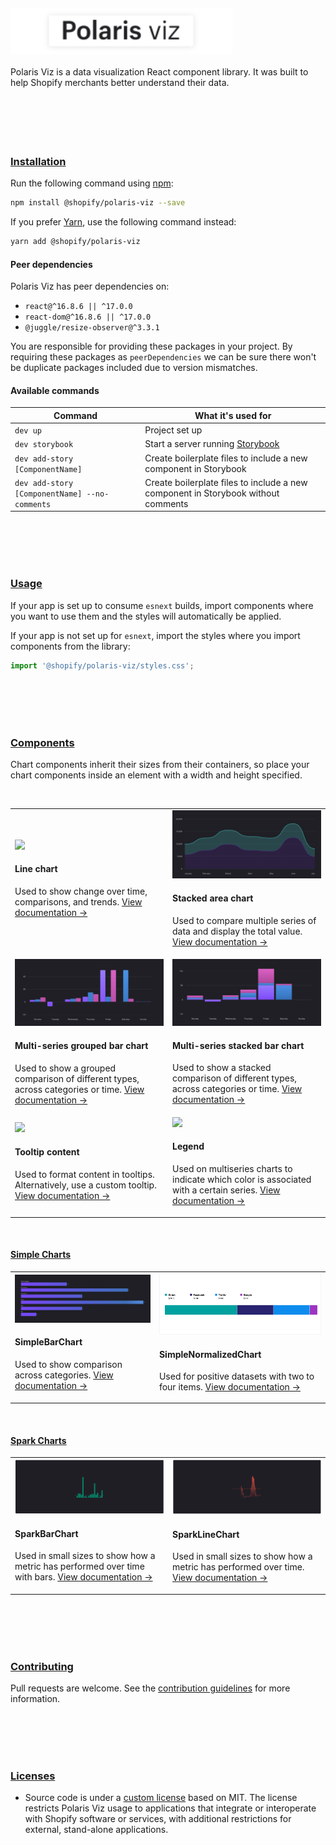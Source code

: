 <br/>
<br/>
<br/>
<br/>
<br/>
<a name="polaris-viz" href="#polaris-viz">
  <img height="73" src="../documentation/images/header/polaris-viz.svg" alt="Polaris viz" />
</a><br/><br/>
Polaris Viz is a data visualization React component library. It was built to help Shopify merchants better understand their data.

<br/>
<br/>
<br/>
<br/>
<br/>
<br/>
<a name="installation" href="#installation">
  <h3>Installation</h3>
</a>

Run the following command using [npm](https://www.npmjs.com/):

```bash
npm install @shopify/polaris-viz --save
```

If you prefer [Yarn](https://yarnpkg.com/en/), use the following command instead:

```bash
yarn add @shopify/polaris-viz
```

#### Peer dependencies

Polaris Viz has peer dependencies on:

- `react@^16.8.6 || ^17.0.0`
- `react-dom@^16.8.6 || ^17.0.0`
- `@juggle/resize-observer@^3.3.1`

You are responsible for providing these packages in your project. By requiring these packages as `peerDependencies` we can be sure there won't be duplicate packages included due to version mismatches.


#### Available commands

| Command                         | What it's used for                                                  |
| ------------------------------- | ---------------------------------------------------------------- |
| `dev up`                        | Project set up                                                   |
| `dev storybook`                 | Start a server running [Storybook](https://storybook.js.org/)    |
| `dev add-story [ComponentName]` | Create boilerplate files to include a new component in Storybook |
| `dev add-story [ComponentName] --no-comments` | Create boilerplate files to include a new component in Storybook without comments |

<br/>
<br/>
<br/>
<br/>
<a name="usage" href="#usage">
  <h3>Usage</h3>
</a>

If your app is set up to consume `esnext` builds, import components where you want to use them and the styles will automatically be applied.

If your app is not set up for `esnext`, import the styles where you import components from the library:

```js
import '@shopify/polaris-viz/styles.css';
```

<br/>
<br/>
<br/>
<br/>
<a name="components" href="#components">
  <h3>Components</h3>
</a>

Chart components inherit their sizes from their containers, so place your chart components inside an element with a width and height specified.

<br/>

<table>
  <tr>

  <td>
<a href="https://polaris-viz.shopify.io/?path=/docs/charts-linechart">
  <img src="../src/components/LineChart/line-chart.png"/>
</a>

#### Line chart

Used to show change over time, comparisons, and trends. [View documentation&nbsp;→](https://polaris-viz.shopify.io/?path=/docs/charts-linechart)

  </td>

  <td>
<a href="https://polaris-viz.shopify.io/?path=/docs/charts-stackedareachart">
  <img src="../src/components/StackedAreaChart/stacked-area-chart.png"/>
</a>

#### Stacked area chart

Used to compare multiple series of data and display the total value. [View documentation&nbsp;→](https://polaris-viz.shopify.io/?path=/docs/charts-stackedareachart)

  </td>




  </tr>

   <tr>

  <td>
<a href="https://polaris-viz.shopify.io/?path=/docs/charts-multiseriesbarchart">
  <img src="../src/components/MultiSeriesBarChart/grouped-bar-example.png"/>
</a>

#### Multi-series grouped bar chart

Used to show a grouped comparison of different types, across categories or time. [View documentation&nbsp;→](https://polaris-viz.shopify.io/?path=/docs/charts-multiseriesbarchart)

  </td>

  <td>
<a href="https://polaris-viz.shopify.io/?path=/docs/charts-multiseriesbarchart--stacked">
  <img src="../src/components/MultiSeriesBarChart/stacked-bar-example.png"/>
</a>

#### Multi-series stacked bar chart

Used to show a stacked comparison of different types, across categories or time. [View documentation&nbsp;→](https://polaris-viz.shopify.io/?path=/docs/charts-multiseriesbarchart--stacked)

  </td>

  </tr>


  <tr>

  <td>
<a href="https://polaris-viz.shopify.io/?path=/docs/subcomponents-tooltipcontent">
  <img src="../src/components/TooltipContent/tooltip-content.jpg"/>
</a>

#### Tooltip content

Used to format content in tooltips. Alternatively, use a custom tooltip. [View documentation&nbsp;→](https://polaris-viz.shopify.io/?path=/docs/subcomponents-tooltipcontent)

  </td>



  <td>
<a href="https://polaris-viz.shopify.io/?path=/docs/subcomponents-legend">
  <img width="100%" src="../src/components/Legend/legend.png"/>
</a>

#### Legend

Used on multiseries charts to indicate which color is associated with a certain series. [View documentation&nbsp;→](https://polaris-viz.shopify.io/?path=/docs/subcomponents-legend)

  </td>
  </tr>

</table>

<br />

<a name="simple-charts" href="#simple-charts">
  <h4>Simple Charts</h4>
</a>

<table>
  <tr>
    <td>

<a href="https://polaris-viz.shopify.io/?path=/docs/simple-charts-simplenormalizedchart--default">
  <img src="../src/components/SimpleBarChart/simple-bar-chart.png"/>
</a>

#### SimpleBarChart

Used to show comparison across categories. [View documentation&nbsp;→](https://polaris-viz.shopify.io/?path=/docs/simple-charts-simplebarchart--default)

  </td>
    <td>

<a href="https://polaris-viz.shopify.io/?path=/docs/simple-charts-simplenormalizedchart--default">
  <img src="../src/components/SimpleNormalizedChart/simple-normalized-chart.png"/>
</a>

#### SimpleNormalizedChart

Used for positive datasets with two to four items. [View documentation&nbsp;→](https://polaris-viz.shopify.io/?path=/docs/simple-charts-simplenormalizedchart--default)

  </td>
  <tr>
</table>

<br />

<a name="spark-charts" href="#spark-charts">
  <h4>Spark Charts</h4>
</a>

<table>
  <tr>
    <td>

<a href="https://polaris-viz.shopify.io/?path=/docs/spark-charts-sparkbarchart--default">
  <img src="../src/components/SparkBarChart/sparkbarchart.png"/>
</a>

#### SparkBarChart

Used in small sizes to show how a metric has performed over time with bars. [View documentation&nbsp;→](https://polaris-viz.shopify.io/?path=/docs/spark-charts-sparkbarchart--default)

  </td>
    <td>

<a href="https://polaris-viz.shopify.io/?path=/docs/spark-charts-sparklinechart--default">
  <img src="../src/components/SparkLineChart/sparklinechart.png"/>
</a>

#### SparkLineChart

Used in small sizes to show how a metric has performed over time. [View documentation&nbsp;→](https://polaris-viz.shopify.io/?path=/docs/spark-charts-sparklinechart--default)

  </td>

  </tr>
</table>

<br/>
<br/>
<br/>
<br/>
<a name="contributing" href="#contributing">
  <h3>Contributing</h3>
</a>

Pull requests are welcome. See the <a href="/CONTRIBUTING.md">contribution guidelines</a> for more information.

<br/>
<br/>
<br/>
<br/>
<a name="licenses" href="#licenses">
  <h3>Licenses</h3>
</a>

- Source code is under a [custom license](https://github.com/Shopify/polaris-viz/blob/master/LICENSE.md) based on MIT. The license restricts Polaris Viz usage to applications that integrate or interoperate with Shopify software or services, with additional restrictions for external, stand-alone applications.
